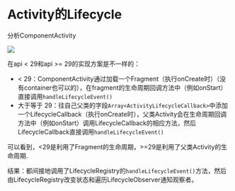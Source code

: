 # Activity的Lifecycle

分析ComponentActivity

![](D:\study\passage\img\QQ图片20220721174814.png)

在api < 29和api >= 29的实现方案是不一样的：

- < 29：ComponentActivity通过加载一个Fragment（执行onCreate时）（没有container也可以的），在fragment的生命周期回调方法中（例如onStart）直接调用`handleLifecycleEvent()`
- 大于等于 29：往自己父类的字段`Array<ActivityLifecycleCallback>`中添加一个LifecycleCallback（执行onCreate时），父类Activity会在生命周期回调方法中（例如onStart）调用LifecycleCallback的相应方法，然后LifecycleCallback直接调用`handleLifecycleEvent()`

可以看到，<29是利用了Fragment的生命周期，>=29是利用了父类Activity的生命周期.

结果：都间接地调用了LifecycleRegistry的`handleLifecycleEvent()`方法，然后由LifecycleRegistry改变状态和遍历LifecycleObserver通知观察者。